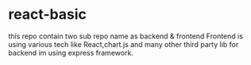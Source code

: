 # react-basic
this repo contain two sub repo name as backend &amp; frontend   Frontend is using various tech like React,chart.js and many other third party lib for backend im using express framework.
